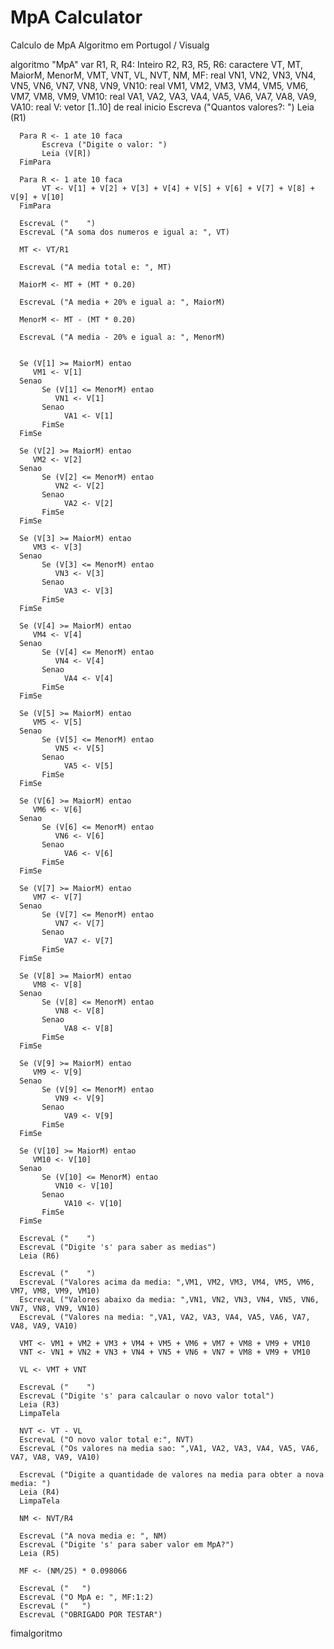 # MpA Calculator
 Calculo de MpA
 Algoritmo em Portugol / Visualg

 algoritmo "MpA"
var
   R1, R, R4: Inteiro
   R2, R3, R5, R6: caractere
   VT, MT, MaiorM, MenorM, VMT, VNT, VL, NVT, NM, MF: real
   VN1, VN2, VN3, VN4, VN5, VN6, VN7, VN8, VN9, VN10: real
   VM1, VM2, VM3, VM4, VM5, VM6, VM7, VM8, VM9, VM10: real
   VA1, VA2, VA3, VA4, VA5, VA6, VA7, VA8, VA9, VA10: real
   V: vetor [1..10] de real
inicio
      Escreva ("Quantos valores?: ")
      Leia (R1)

      Para R <- 1 ate 10 faca
           Escreva ("Digite o valor: ")
           Leia (V[R])
      FimPara
      
      Para R <- 1 ate 10 faca
           VT <- V[1] + V[2] + V[3] + V[4] + V[5] + V[6] + V[7] + V[8] + V[9] + V[10]
      FimPara

      EscrevaL ("    ")
      EscrevaL ("A soma dos numeros e igual a: ", VT)
      
      MT <- VT/R1

      EscrevaL ("A media total e: ", MT)
      
      MaiorM <- MT + (MT * 0.20)
      
      EscrevaL ("A media + 20% e igual a: ", MaiorM)
      
      MenorM <- MT - (MT * 0.20)
      
      EscrevaL ("A media - 20% e igual a: ", MenorM)


      Se (V[1] >= MaiorM) entao
         VM1 <- V[1]
      Senao
           Se (V[1] <= MenorM) entao
              VN1 <- V[1]
           Senao
                VA1 <- V[1]
           FimSe
      FimSe

      Se (V[2] >= MaiorM) entao
         VM2 <- V[2]
      Senao
           Se (V[2] <= MenorM) entao
              VN2 <- V[2]
           Senao
                VA2 <- V[2]
           FimSe
      FimSe

      Se (V[3] >= MaiorM) entao
         VM3 <- V[3]
      Senao
           Se (V[3] <= MenorM) entao
              VN3 <- V[3]
           Senao
                VA3 <- V[3]
           FimSe
      FimSe
           
      Se (V[4] >= MaiorM) entao
         VM4 <- V[4]
      Senao
           Se (V[4] <= MenorM) entao
              VN4 <- V[4]
           Senao
                VA4 <- V[4]
           FimSe
      FimSe

      Se (V[5] >= MaiorM) entao
         VM5 <- V[5]
      Senao
           Se (V[5] <= MenorM) entao
              VN5 <- V[5]
           Senao
                VA5 <- V[5]
           FimSe
      FimSe
      
      Se (V[6] >= MaiorM) entao
         VM6 <- V[6]
      Senao
           Se (V[6] <= MenorM) entao
              VN6 <- V[6]
           Senao
                VA6 <- V[6]
           FimSe
      FimSe

      Se (V[7] >= MaiorM) entao
         VM7 <- V[7]
      Senao
           Se (V[7] <= MenorM) entao
              VN7 <- V[7]
           Senao
                VA7 <- V[7]
           FimSe
      FimSe

      Se (V[8] >= MaiorM) entao
         VM8 <- V[8]
      Senao
           Se (V[8] <= MenorM) entao
              VN8 <- V[8]
           Senao
                VA8 <- V[8]
           FimSe
      FimSe

      Se (V[9] >= MaiorM) entao
         VM9 <- V[9]
      Senao
           Se (V[9] <= MenorM) entao
              VN9 <- V[9]
           Senao
                VA9 <- V[9]
           FimSe
      FimSe

      Se (V[10] >= MaiorM) entao
         VM10 <- V[10]
      Senao
           Se (V[10] <= MenorM) entao
              VN10 <- V[10]
           Senao
                VA10 <- V[10]
           FimSe
      FimSe
      
      EscrevaL ("    ")
      EscrevaL ("Digite 's' para saber as medias")
      Leia (R6)
      
      EscrevaL ("    ")
      EscrevaL ("Valores acima da media: ",VM1, VM2, VM3, VM4, VM5, VM6, VM7, VM8, VM9, VM10)
      EscrevaL ("Valores abaixo da media: ",VN1, VN2, VN3, VN4, VN5, VN6, VN7, VN8, VN9, VN10)
      EscrevaL ("Valores na media: ",VA1, VA2, VA3, VA4, VA5, VA6, VA7, VA8, VA9, VA10)
      
      VMT <- VM1 + VM2 + VM3 + VM4 + VM5 + VM6 + VM7 + VM8 + VM9 + VM10
      VNT <- VN1 + VN2 + VN3 + VN4 + VN5 + VN6 + VN7 + VM8 + VM9 + VM10
      
      VL <- VMT + VNT

      EscrevaL ("    ")
      EscrevaL ("Digite 's' para calcaular o novo valor total")
      Leia (R3)
      LimpaTela
      
      NVT <- VT - VL
      EscrevaL ("O novo valor total e:", NVT)
      EscrevaL ("Os valores na media sao: ",VA1, VA2, VA3, VA4, VA5, VA6, VA7, VA8, VA9, VA10)

      EscrevaL ("Digite a quantidade de valores na media para obter a nova media: ")
      Leia (R4)
      LimpaTela
      
      NM <- NVT/R4
      
      EscrevaL ("A nova media e: ", NM)
      EscrevaL ("Digite 's' para saber valor em MpA?")
      Leia (R5)
      
      MF <- (NM/25) * 0.098066

      EscrevaL ("   ")
      EscrevaL ("O MpA e: ", MF:1:2)
      EscrevaL ("   ")
      EscrevaL ("OBRIGADO POR TESTAR")
fimalgoritmo




